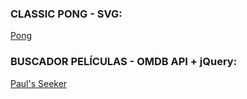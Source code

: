 <h3>CLASSIC PONG - SVG:</h3>

<a href="https://pablotsdaw.github.io/DWEC/Unidad%205/SVG/Pong/pong.html">Pong</a>

<h3>BUSCADOR PELÍCULAS - OMDB API + jQuery:</h3>

<a href="https://pablotsdaw.github.io/DWEC/Unidad%207/Project%201/index.html">Paul's Seeker</a>
